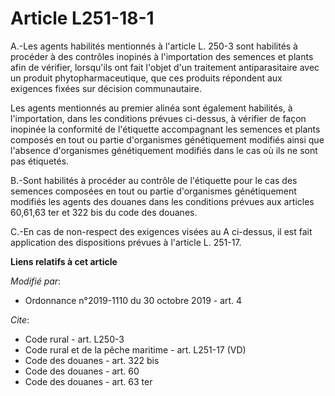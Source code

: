 # Article L251-18-1

A.-Les agents habilités mentionnés à l'article L. 250-3 sont habilités à procéder à des contrôles inopinés à l'importation
des semences et plants afin de vérifier, lorsqu'ils ont fait l'objet d'un traitement antiparasitaire avec un produit
phytopharmaceutique, que ces produits répondent aux exigences fixées sur décision communautaire. 

Les agents mentionnés au premier alinéa sont également habilités, à l'importation, dans les conditions prévues ci-dessus, à
vérifier de façon inopinée la conformité de l'étiquette accompagnant les semences et plants composés en tout ou partie
d'organismes génétiquement modifiés ainsi que l'absence d'organismes génétiquement modifiés dans le cas où ils ne sont pas
étiquetés. 

B.-Sont habilités à procéder au contrôle de l'étiquette pour le cas des semences composées en tout ou partie d'organismes
génétiquement modifiés les agents des douanes dans les conditions prévues aux articles 60,61,63 ter et 322 bis du code des
douanes. 

C.-En cas de non-respect des exigences visées au A ci-dessus, il est fait application des dispositions prévues à l'article L.
251-17.

**Liens relatifs à cet article**

_Modifié par_:

  - Ordonnance n°2019-1110 du 30 octobre 2019 - art. 4

_Cite_:

  - Code rural - art. L250-3
  - Code rural et de la pêche maritime - art. L251-17 (VD)
  - Code des douanes - art. 322 bis
  - Code des douanes - art. 60
  - Code des douanes - art. 63 ter
